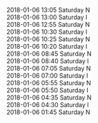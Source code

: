 2018-01-06 13:05 Saturday  N  
2018-01-06 13:00 Saturday  I  
2018-01-06 12:55 Saturday  N  
2018-01-06 10:30 Saturday  I  
2018-01-06 10:25 Saturday  N  
2018-01-06 10:20 Saturday  I  
2018-01-06 08:45 Saturday  N  
2018-01-06 08:40 Saturday  I  
2018-01-06 07:05 Saturday  N  
2018-01-06 07:00 Saturday  I  
2018-01-06 05:55 Saturday  N  
2018-01-06 05:50 Saturday  I  
2018-01-06 04:35 Saturday  N  
2018-01-06 04:30 Saturday  I  
2018-01-06 01:45 Saturday  N  
